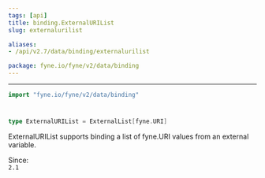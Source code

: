 ```yaml
---
tags: [api]
title: binding.ExternalURIList
slug: externalurilist

aliases:
- /api/v2.7/data/binding/externalurilist

package: fyne.io/fyne/v2/data/binding
---
```



---
```go
import "fyne.io/fyne/v2/data/binding"
```

#

###

```go
type ExternalURIList = ExternalList[fyne.URI]
```

ExternalURIList supports binding a list of fyne.URI values from an external variable.


<div class="since">Since: <code>
2.1</code></div>
